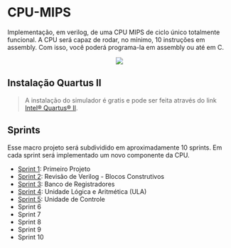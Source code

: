 
# CPU-MIPS
Implementação, em verilog, de uma CPU MIPS de ciclo único totalmente funcional. A CPU será capaz de rodar, no mínimo, 10 instruções em assembly. Com isso, você poderá programa-la em assembly ou até em C. 

<p align="center">
        <img src="https://www.mips.com/wp-content/uploads/2022/05/smart-microchip-background-3.jpg">
    </a>
</p>


## Instalação Quartus II
> A instalação do simulador é gratis e pode ser feita através do link [Intel® Quartus® II](https://www.intel.com/content/www/us/en/software-kit/711791/intel-quartus-ii-web-edition-design-software-version-13-0sp1-for-windows.html).

## Sprints

Esse macro projeto será subdividido em aproximadamente 10 sprints. Em cada sprint será implementado um novo componente da CPU.

- [Sprint 1](https://github.com/NibiruFT/CPU-MIPS/tree/main/Sprint%201): Primeiro Projeto
- [Sprint 2](https://github.com/NibiruFT/CPU-MIPS/tree/main/Sprint%202): Revisão de Verilog - Blocos Construtivos
- [Sprint 3](https://github.com/NibiruFT/CPU-MIPS/tree/main/Sprint%203): Banco de Registradores
- [Sprint 4](https://github.com/NibiruFT/CPU-MIPS/tree/main/Sprint%204): Unidade Lógica e Aritmética (ULA)
- [Sprint 5](https://github.com/NibiruFT/CPU-MIPS/tree/main/Sprint%205): Unidade de Controle
- Sprint 6
- Sprint 7
- Sprint 8
- Sprint 9
- Sprint 10
